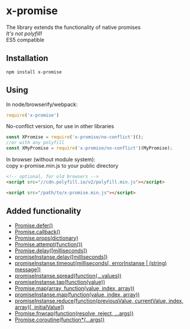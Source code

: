 # x-promise
The library extends the functionality of native promises
<br><i>It's not polyfill!</i><br>ES5 compatible

## Installation
`npm install x-promise`

## Using
In node/browserify/webpack:
```javascript
require('x-promise')
```
No-conflict version, for use in other libraries
```javascript
const XPromise = require('x-promise/no-conflict')();
//or with any polyfill
const XMyPromise = require('x-promise/no-conflict')(MyPromise);
```
In browser (without module system):<br/>
copy x-promise.min.js to your public directory
```html
<!-- optional, for old browsers -->
<script src="//cdn.polyfill.io/v2/polyfill.min.js"></script>

<script src="/path/to/x-promise.min.js"></script>
```

## Added functionality
* [Promise.defer()](https://github.com/bingo347/x-promise/wiki/Promise.defer())
* [Promise.callback()](https://github.com/bingo347/x-promise/wiki/Promise.callback())
* [Promise.props(dictionary)](https://github.com/bingo347/x-promise/wiki/Promise.props())
* [Promise.attempt(function())](https://github.com/bingo347/x-promise/wiki/Promise.attempt())
* [Promise.delay([milliseconds])](https://github.com/bingo347/x-promise/wiki/.delay())
* [promiseInstanse.delay([milliseconds])](https://github.com/bingo347/x-promise/wiki/.delay())
* [promiseInstanse.timeout(milliseconds[, errorInstanse | (string) message])](https://github.com/bingo347/x-promise/wiki/.timeout())
* [promiseInstanse.spread(function(...values))](https://github.com/bingo347/x-promise/wiki/.spread())
* [promiseInstanse.tap(function(value))](https://github.com/bingo347/x-promise/wiki/.tap())
* [Promise.map(array, function(value, index, array))](https://github.com/bingo347/x-promise/wiki/.map())
* [promiseInstanse.map(function(value, index, array))](https://github.com/bingo347/x-promise/wiki/.map())
* [promiseInstanse.reduce(function(previousValue, currentValue, index, array)[, initialValue])](https://github.com/bingo347/x-promise/wiki/.reduce())
* [Promise.fnwrap(function(resolve, reject, ...args))](https://github.com/bingo347/x-promise/wiki/Promise.fnwrap())
* [Promise.coroutine(function*(...args))](https://github.com/bingo347/x-promise/wiki/Promise.coroutine())
